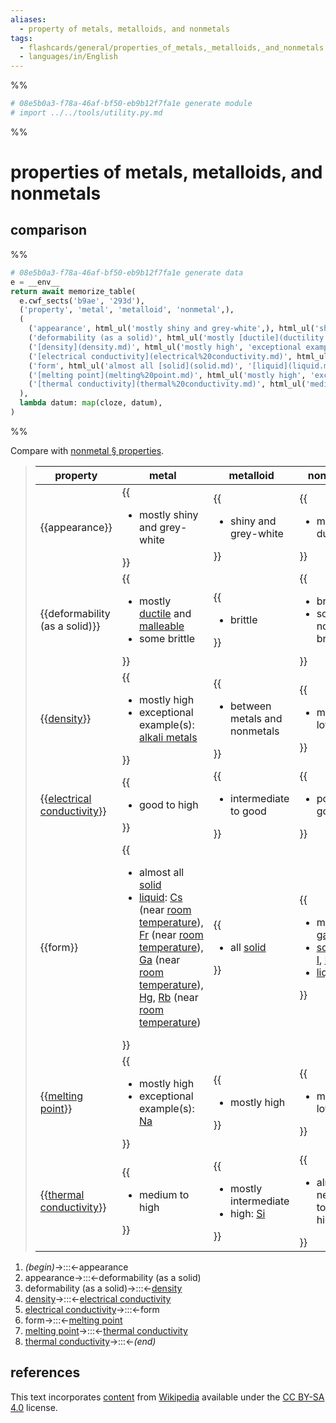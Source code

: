 ```yaml
---
aliases:
  - property of metals, metalloids, and nonmetals
tags:
  - flashcards/general/properties_of_metals,_metalloids,_and_nonmetals
  - languages/in/English
---
```


%%
```Python
# 08e5b0a3-f78a-46af-bf50-eb9b12f7fa1e generate module
# import ../../tools/utility.py.md
```
%%

# properties of metals, metalloids, and nonmetals

## comparison

%%
```Python
# 08e5b0a3-f78a-46af-bf50-eb9b12f7fa1e generate data
e = __env__
return await memorize_table(
  e.cwf_sects('b9ae', '293d'),
  ('property', 'metal', 'metalloid', 'nonmetal',),
  (
    ('appearance', html_ul('mostly shiny and grey-white',), html_ul('shiny and grey-white',), html_ul('mostly dull',),),
    ('deformability (as a solid)', html_ul('mostly [ductile](ductility.md) and [malleable](malleability.md)', 'some brittle',), html_ul('brittle',), html_ul('brittle', 'some non-brittle'),),
    ('[density](density.md)', html_ul('mostly high', 'exceptional example(s): [alkali metals](alkali%20metal.md)',), html_ul('between metals and nonmetals',), html_ul('mostly low'),),
    ('[electrical conductivity](electrical%20conductivity.md)', html_ul('good to high',), html_ul('intermediate to good',), html_ul('poor to good',),),
    ('form', html_ul('almost all [solid](solid.md)', '[liquid](liquid.md): [Cs](caesium.md) (near [room temperature](room%20tempeature.md)), [Fr](francium.md) (near [room temperature](room%20tempeature.md)), [Ga](gallium.md) (near [room temperature](room%20tempeature.md)), [Hg](mercury%20(element).md), [Rb](rubidium.md) (near [room temperature](room%20tempeature.md))',), html_ul('all [solid](solid.md)',), html_ul('mostly [gas](gas.md)', '[solid](solid.md): [C](carbon.md), [I](iodine.md), [P](phosphorus.md), [Se](selenium.md)', '[liquid](liquid.md): [Br](bromine.md)',),),
    ('[melting point](melting%20point.md)', html_ul('mostly high', 'exceptional example(s): [Na](sodium.md)',), html_ul('mostly high',), html_ul('mostly low',),),
    ('[thermal conductivity](thermal%20conductivity.md)', html_ul('medium to high',), html_ul('mostly intermediate', 'high: [Si](silicon.md)',), html_ul('almost negligible to very high',),),
  ),
  lambda datum: map(cloze, datum),
)
```
%%

Compare with [nonmetal § properties](nonmetal.md#properties).

<!--08e5b0a3-f78a-46af-bf50-eb9b12f7fa1e generate section="b9ae"--><!-- The following content is generated at 2023-03-20T16:20:31.202605+08:00. Any edits will be overridden! -->

> | property | metal | metalloid | nonmetal |
> |-|-|-|-|
> | {{appearance}} | {{<ul><li>mostly shiny and grey-white</li></ul>}} | {{<ul><li>shiny and grey-white</li></ul>}} | {{<ul><li>mostly dull</li></ul>}} |
> | {{deformability (as a solid)}} | {{<ul><li>mostly [ductile](ductility.md) and [malleable](malleability.md)</li><li>some brittle</li></ul>}} | {{<ul><li>brittle</li></ul>}} | {{<ul><li>brittle</li><li>some non-brittle</li></ul>}} |
> | {{[density](density.md)}} | {{<ul><li>mostly high</li><li>exceptional example(s): [alkali metals](alkali%20metal.md)</li></ul>}} | {{<ul><li>between metals and nonmetals</li></ul>}} | {{<ul><li>mostly low</li></ul>}} |
> | {{[electrical conductivity](electrical%20conductivity.md)}} | {{<ul><li>good to high</li></ul>}} | {{<ul><li>intermediate to good</li></ul>}} | {{<ul><li>poor to good</li></ul>}} |
> | {{form}} | {{<ul><li>almost all [solid](solid.md)</li><li>[liquid](liquid.md): [Cs](caesium.md) (near [room temperature](room%20tempeature.md)), [Fr](francium.md) (near [room temperature](room%20tempeature.md)), [Ga](gallium.md) (near [room temperature](room%20tempeature.md)), [Hg](mercury%20(element).md), [Rb](rubidium.md) (near [room temperature](room%20tempeature.md))</li></ul>}} | {{<ul><li>all [solid](solid.md)</li></ul>}} | {{<ul><li>mostly [gas](gas.md)</li><li>[solid](solid.md): [C](carbon.md), [I](iodine.md), [P](phosphorus.md), [Se](selenium.md)</li><li>[liquid](liquid.md): [Br](bromine.md)</li></ul>}} |
> | {{[melting point](melting%20point.md)}} | {{<ul><li>mostly high</li><li>exceptional example(s): [Na](sodium.md)</li></ul>}} | {{<ul><li>mostly high</li></ul>}} | {{<ul><li>mostly low</li></ul>}} |
> | {{[thermal conductivity](thermal%20conductivity.md)}} | {{<ul><li>medium to high</li></ul>}} | {{<ul><li>mostly intermediate</li><li>high: [Si](silicon.md)</li></ul>}} | {{<ul><li>almost negligible to very high</li></ul>}} | <!--SR:!2024-04-25,298,330!2024-01-22,181,250!2024-12-26,384,250!2024-06-03,304,290!2024-03-20,225,270!2024-04-03,238,290!2023-12-31,166,250!2024-06-23,282,250!2024-12-29,471,310!2025-01-01,415,270!2024-03-21,82,230!2024-01-02,191,270!2024-01-03,210,310!2024-08-01,300,250!2024-03-28,118,150!2024-01-01,59,150!2024-05-21,319,330!2024-04-04,100,190!2025-12-13,750,330!2024-12-09,346,230!2025-03-02,519,310!2024-12-04,369,250!2024-01-11,41,190!2024-11-25,388,270!2024-05-22,320,330!2024-04-19,161,210!2024-02-13,88,190!2024-05-21,249,250-->

<!--/08e5b0a3-f78a-46af-bf50-eb9b12f7fa1e-->

<!--08e5b0a3-f78a-46af-bf50-eb9b12f7fa1e generate section="293d"--><!-- The following content is generated at 2023-03-19T22:23:17.214515+08:00. Any edits will be overridden! -->

1. _(begin)_→:::←appearance <!--SR:!2024-04-21,294,330!2024-05-16,314,330-->
2. appearance→:::←deformability (as a solid) <!--SR:!2024-02-12,80,250!2024-08-19,360,290-->
3. deformability (as a solid)→:::←[density](density.md) <!--SR:!2024-01-22,204,270!2024-03-16,90,290-->
4. [density](density.md)→:::←[electrical conductivity](electrical%20conductivity.md) <!--SR:!2024-10-15,402,290!2024-02-05,128,210-->
5. [electrical conductivity](electrical%20conductivity.md)→:::←form <!--SR:!2024-06-04,279,270!2024-02-06,174,230-->
6. form→:::←[melting point](melting%20point.md) <!--SR:!2024-01-16,60,190!2024-02-24,74,210-->
7. [melting point](melting%20point.md)→:::←[thermal conductivity](thermal%20conductivity.md) <!--SR:!2024-02-05,200,270!2024-01-01,4,130-->
8. [thermal conductivity](thermal%20conductivity.md)→:::←_(end)_ <!--SR:!2024-05-15,313,330!2024-02-19,87,290-->

<!--/08e5b0a3-f78a-46af-bf50-eb9b12f7fa1e-->

## references

This text incorporates [content](https://en.wikipedia.org/wiki/properties_of_metals,_metalloids,_and_nonmetals) from [Wikipedia](Wikipedia.md) available under the [CC BY-SA 4.0](https://creativecommons.org/licenses/by-sa/4.0/) license.
